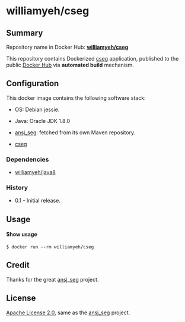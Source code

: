 williamyeh/cseg
===============


## Summary

Repository name in Docker Hub: **[williamyeh/cseg](https://registry.hub.docker.com/u/williamyeh/cseg/)**

This repository contains Dockerized [cseg](https://github.com/William-Yeh/cseg) application, published to the public [Docker Hub](https://registry.hub.docker.com/) via **automated build** mechanism.



## Configuration

This docker image contains the following software stack:

- OS: Debian jessie.

- Java: Oracle JDK 1.8.0

- [ansj_seg](https://github.com/ansjsun/ansj_seg): fetched from its own Maven repository.

- [cseg](https://github.com/William-Yeh/cseg)



### Dependencies

- [williamyeh/java8](https://github.com/William-Yeh/docker-java8)


### History

- 0.1 - Initial release.




## Usage


#### Show usage

```
$ docker run --rm williamyeh/cseg
```



## Credit

Thanks for the great [ansj_seg](https://github.com/ansjsun/ansj_seg) project.


## License

[Apache License 2.0](http://www.apache.org/licenses/LICENSE-2.0), same as the [ansj_seg](https://github.com/ansjsun/ansj_seg) project.
